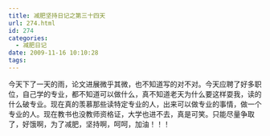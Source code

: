 ```yaml
---
title: 减肥坚持日记之第三十四天
url: 274.html
id: 274
categories:
  - 减肥日记
date: 2009-11-16 10:10:28
tags:
---
```


今天下了一天的雨，论文进展微乎其微，也不知道写的对不对。今天应聘了好多职位，自己学的专业，都不知道可以做什么，真不知道老天为什么要这样耍我，读的什么破专业。现在真的羡慕那些读特定专业的人，出来可以做专业的事情，做一个专业的人。现在教书也没教师资格证，大学也进不去，真是可笑。只能尽量争取了，好饿啊，为了减肥，坚持啊，呵呵，加油！！！
